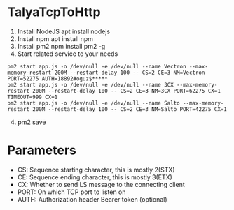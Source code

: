 # TalyaTcpToHttp
1. Install NodeJS
apt install nodejs
2. Install npm
apt install npm 
2. Install pm2
npm install pm2 -g
3. Start related service to your needs
```
pm2 start app.js -o /dev/null -e /dev/null --name Vectron --max-memory-restart 200M --restart-delay 100 -- CS=2 CE=3 NM=Vectron PORT=52275 AUTH=18892#oguz$*****
pm2 start app.js -o /dev/null -e /dev/null --name 3CX --max-memory-restart 200M --restart-delay 100 -- CS=2 CE=3 NM=3CX PORT=62275 CX=1 TIMEOUT=999 CX=1
pm2 start app.js -o /dev/null -e /dev/null --name Salto --max-memory-restart 200M --restart-delay 100 -- CS=2 CE=3 NM=Salto PORT=42275 CX=1
```
4. pm2 save

# Parameters
* CS: Sequence starting character, this is mostly 2(STX)
* CE: Sequence ending character, this is mostly 3(ETX)
* CX: Whether to send LS message to the connecting client
* PORT: On which TCP port to listen on
* AUTH: Authorization header Bearer token (optional)
